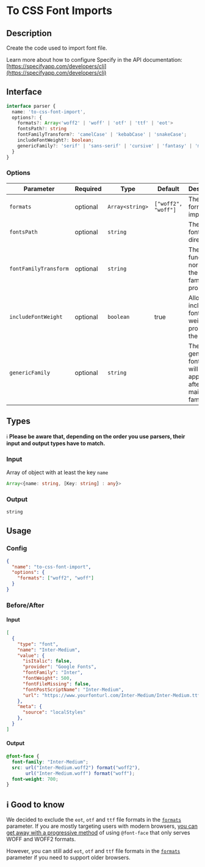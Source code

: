 # To CSS Font Imports

## Description

Create the code used to import font file.

Learn more about how to configure Specify in the API documentation: [https://specifyapp.com/developers/cli](https://specifyapp.com/developers/cli)

## Interface 

```ts
interface parser {
  name: 'to-css-font-import',
  options?: {
    formats?: Array<'woff2' | 'woff' | 'otf' | 'ttf' | 'eot'>
    fontsPath?: string
    fontFamilyTransform?: 'camelCase' | 'kebabCase' | 'snakeCase';
    includeFontWeight?: boolean;
    genericFamily?: 'serif' | 'sans-serif' | 'cursive' | 'fantasy' | 'monospace';
  }
}
```

### Options
| Parameter             | Required | Type            | Default                                  | Description                                                        |
| --------------------- | -------- | --------------- | ---------------------------------------- | ------------------------------------------------------------------ |
| `formats`             | optional | `Array<string>` | `["woff2", "woff"]`                      | The list of formats to import.|
| `fontsPath`           | optional | `string`        |                                          | The path of font's directory                                       |
| `fontFamilyTransform` | optional | `string`        |                                          | The function to normalize the font-family property                 |
| `includeFontWeight`   | optional | `boolean`       | true                                     | Allow to include the font-weight property in the result            |
| `genericFamily`       | optional | `string`        |                                          | The generic font family will be applied after the main font family |

## Types

ℹ️ **Please be aware that, depending on the order you use parsers, their input and output types have to match.**

### Input

Array of object with at least the key `name`

```ts
Array<{name: string, [Key: string] : any}>
```

### Output

```ts
string
```


## Usage
### Config

```json
{
  "name": "to-css-font-import",
  "options": {
    "formats": ["woff2", "woff"]
  }
}
```
### Before/After

#### Input

```json
[
  {
    "type": "font",
    "name": "Inter-Medium",
    "value": {
      "isItalic": false,
      "provider": "Google Fonts",
      "fontFamily": "Inter",
      "fontWeight": 500,
      "fontFileMissing": false,
      "fontPostScriptName": "Inter-Medium",
      "url": "https://www.yourfonturl.com/Inter-Medium/Inter-Medium.ttf"
    },
    "meta": {
      "source": "localStyles"
    },
  }
]
```
#### Output

```css
@font-face {
  font-family: "Inter-Medium";
  src: url("Inter-Medium.woff2") format("woff2"),
       url("Inter-Medium.woff") format("woff");
  font-weight: 700;
}
```

## ℹ️ Good to know
We decided to exclude the `eot`, `otf` and `ttf` file formats in the [`formats`](#Options) parameter. If you are mostly targeting users with modern browsers, [you can get away with a progressive method](https://css-tricks.com/understanding-web-fonts-getting/#font-formats) of using `@font-face` that only serves WOFF and WOFF2 formats.

However, you can still add `eot`, `otf` and `ttf` file formats in the [`formats`](#Interface) parameter if you need to support older browsers.